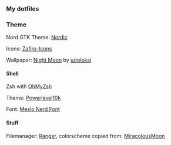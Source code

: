 ### My dotfiles

### Theme

Nord GTK Theme: [Nordic](https://github.com/EliverLara/Nordic)

Icons: [Zafiro-Icons](https://github.com/zayronxio/Zafiro-icons)

Wallpaper: [Night Moon](https://www.reddit.com/r/wallpapers/comments/f1my14/night_moon_made_by_me_3840x2400/) by [u/releksi](https://www.reddit.com/user/releksi/)

#### Shell

Zsh with [OhMyZsh](https://github.com/ohmyzsh/ohmyzsh)

Theme: [Powerlevel10k](https://github.com/romkatv/powerlevel10k)

Font: [Meslo Nerd Font](https://github.com/romkatv/powerlevel10k#meslo-nerd-font-patched-for-powerlevel10k) 

#### Stuff

Filemanager: [Ranger](https://github.com/ranger/ranger), colorscheme copied from: [MiracolousMoon](https://github.com/MiraculousMoon/bspwm-dotfiles/tree/master/nord/ranger)


